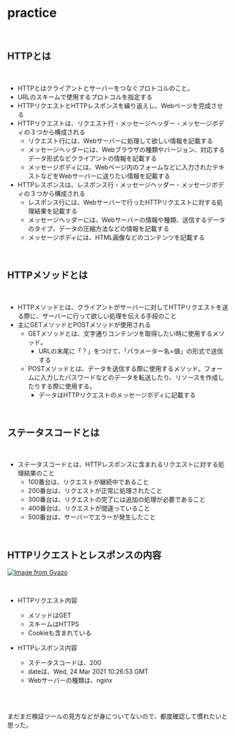 # practice

<br>

## HTTPとは

<br>

- HTTPとはクライアントとサーバーをつなぐプロトコルのこと。
- URLのスキームで使用するプロトコルを指定する
- HTTPリクエストとHTTPレスポンスを繰り返えし、Webページを完成させる
- HTTPリクエストは、リクエスト行・メッセージヘッダー・メッセージボディの３つから構成される
  - リクエスト行には、Webサーバーに処理して欲しい情報を記載する
  - メッセージヘッダーには、Webブラウザの種類やバージョン、対応するデータ形式などクライアントの情報を記載する
  - メッセージボディには、Webページ内のフォームなどに入力されたテキストなどをWebサーバーに送りたい情報を記載する
- HTTPレスポンスは、レスポンス行・メッセージヘッダー・メッセージボディの３つから構成される
  - レスポンス行には、Webサーバーで行ったHTTPリクエストに対する処理結果を記載する
  - メッセージヘッダーには、Webサーバーの情報や種類、送信するデータのタイプ、データの圧縮方法などの情報を記載する
  - メッセージボディには、HTML画像などのコンテンツを記載する

<br>

## HTTPメソッドとは

<br>

- HTTPメソッドとは、クライアントがサーバーに対してHTTPリクエストを送る際に、サーバーに行って欲しい処理を伝える手段のこと
- 主にGETメソッドとPOSTメソッドが使用される
  - GETメソッドとは、文字通りコンテンツを取得したい時に使用するメソッド。
    - URLの末尾に「？」をつけて、「パラメーター名=値」の形式で送信する
  - POSTメソッドとは、データを送信する際に使用するメソッド。フォームに入力したパスワードなどのデータを転送したり、リソースを作成したりする際に使用する。
    - データはHTTPリクエストのメッセージボディに記載する

<br>

## ステータスコードとは

<br>

- ステータスコードとは、HTTPレスポンスに含まれるリクエストに対する処理結果のこと
  - 100番台は、リクエストが継続中であること
  - 200番台は、リクエストが正常に処理されたこと
  - 300番台は、リクエストの完了には追加の処理が必要であること
  - 400番台は、リクエストが間違っていること
  - 500番台は、サーバーでエラーが発生したこと

<br>

## HTTPリクエストとレスポンスの内容

[![Image from Gyazo](https://i.gyazo.com/9473a151479d4439e950d535d38e4921.jpg)](https://gyazo.com/9473a151479d4439e950d535d38e4921)

<br>

- HTTPリクエスト内容
  - メソッドはGET
  - スキームはHTTPS
  - Cookieも含まれている

- HTTPレスポンス内容
  - ステータスコードは、200
  - dateは、Wed, 24 Mar 2021 10:26:53 GMT
  - Webサーバーの種類は、nginx

<br>

<br>

まだまだ検証ツールの見方などが身についてないので、都度確認して慣れたいと思った。